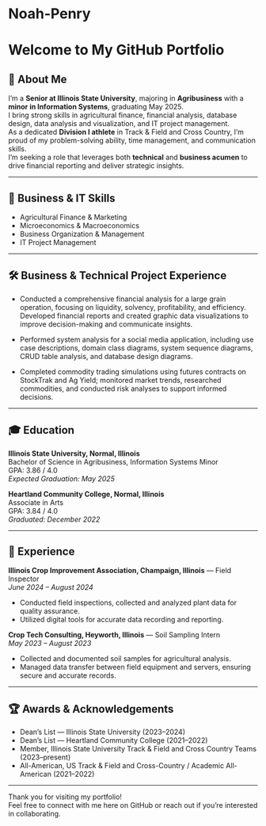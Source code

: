 # Noah-Penry
# Welcome to My GitHub Portfolio

## 👋 About Me

I’m a **Senior at Illinois State University**, majoring in **Agribusiness** with a **minor in Information Systems**, graduating May 2025.  
I bring strong skills in agricultural finance, financial analysis, database design, data analysis and visualization, and IT project management.  
As a dedicated **Division I athlete** in Track & Field and Cross Country, I’m proud of my problem-solving ability, time management, and communication skills.  
I’m seeking a role that leverages both **technical** and **business acumen** to drive financial reporting and deliver strategic insights.

---

## 💼 Business & IT Skills

- Agricultural Finance & Marketing  
- Microeconomics & Macroeconomics  
- Business Organization & Management  
- IT Project Management  

---

## 🛠️ Business & Technical Project Experience

- Conducted a comprehensive financial analysis for a large grain operation, focusing on liquidity, solvency, profitability, and efficiency.  
  Developed financial reports and created graphic data visualizations to improve decision-making and communicate insights.

- Performed system analysis for a social media application, including use case descriptions, domain class diagrams, system sequence diagrams, CRUD table analysis, and database design diagrams.

- Completed commodity trading simulations using futures contracts on StockTrak and Ag Yield; monitored market trends, researched commodities, and conducted risk analyses to support informed decisions.

---

## 🎓 Education

**Illinois State University, Normal, Illinois**  
Bachelor of Science in Agribusiness, Information Systems Minor  
GPA: 3.86 / 4.0  
_Expected Graduation: May 2025_

**Heartland Community College, Normal, Illinois**  
Associate in Arts  
GPA: 3.84 / 4.0  
_Graduated: December 2022_

---

## 🏢 Experience

**Illinois Crop Improvement Association, Champaign, Illinois** — Field Inspector  
*June 2024 – August 2024*  
- Conducted field inspections, collected and analyzed plant data for quality assurance.  
- Utilized digital tools for accurate data recording and reporting.

**Crop Tech Consulting, Heyworth, Illinois** — Soil Sampling Intern  
*May 2023 – August 2023*  
- Collected and documented soil samples for agricultural analysis.  
- Managed data transfer between field equipment and servers, ensuring secure and accurate records.

---

## 🏆 Awards & Acknowledgements

- Dean’s List — Illinois State University (2023–2024)  
- Dean’s List — Heartland Community College (2021–2022)  
- Member, Illinois State University Track & Field and Cross Country Teams (2023–present)  
- All-American, US Track & Field and Cross-Country / Academic All-American (2021–2022)

---

Thank you for visiting my portfolio!  
Feel free to connect with me here on GitHub or reach out if you’re interested in collaborating.
